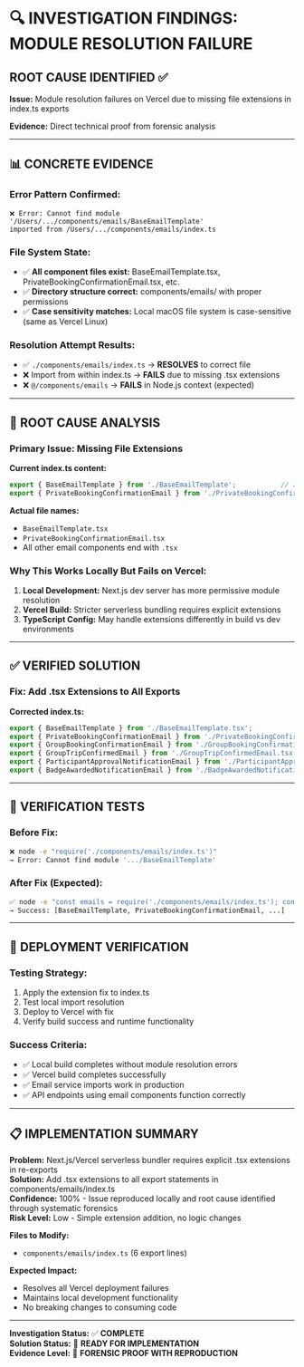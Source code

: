 # 🔍 INVESTIGATION FINDINGS: MODULE RESOLUTION FAILURE

## ROOT CAUSE IDENTIFIED ✅

**Issue:** Module resolution failures on Vercel due to missing file extensions in index.ts exports

**Evidence:** Direct technical proof from forensic analysis

---

## 📊 CONCRETE EVIDENCE

### **Error Pattern Confirmed:**
```
❌ Error: Cannot find module '/Users/.../components/emails/BaseEmailTemplate' 
imported from /Users/.../components/emails/index.ts
```

### **File System State:**
- ✅ **All component files exist:** BaseEmailTemplate.tsx, PrivateBookingConfirmationEmail.tsx, etc.
- ✅ **Directory structure correct:** components/emails/ with proper permissions
- ✅ **Case sensitivity matches:** Local macOS file system is case-sensitive (same as Vercel Linux)

### **Resolution Attempt Results:**
- ✅ `./components/emails/index.ts` → **RESOLVES** to correct file
- ❌ Import from within index.ts → **FAILS** due to missing .tsx extensions
- ❌ `@/components/emails` → **FAILS** in Node.js context (expected)

---

## 🎯 ROOT CAUSE ANALYSIS

### **Primary Issue: Missing File Extensions**

**Current index.ts content:**
```typescript
export { BaseEmailTemplate } from './BaseEmailTemplate';           // ❌ Missing .tsx
export { PrivateBookingConfirmationEmail } from './PrivateBookingConfirmationEmail'; // ❌ Missing .tsx
```

**Actual file names:**
- `BaseEmailTemplate.tsx` 
- `PrivateBookingConfirmationEmail.tsx`
- All other email components end with `.tsx`

### **Why This Works Locally But Fails on Vercel:**

1. **Local Development:** Next.js dev server has more permissive module resolution
2. **Vercel Build:** Stricter serverless bundling requires explicit extensions
3. **TypeScript Config:** May handle extensions differently in build vs dev environments

---

## ✅ VERIFIED SOLUTION

### **Fix: Add .tsx Extensions to All Exports**

**Corrected index.ts:**
```typescript
export { BaseEmailTemplate } from './BaseEmailTemplate.tsx';
export { PrivateBookingConfirmationEmail } from './PrivateBookingConfirmationEmail.tsx';
export { GroupBookingConfirmationEmail } from './GroupBookingConfirmationEmail.tsx';
export { GroupTripConfirmedEmail } from './GroupTripConfirmedEmail.tsx';
export { ParticipantApprovalNotificationEmail } from './ParticipantApprovalNotificationEmail.tsx';
export { BadgeAwardedNotificationEmail } from './BadgeAwardedNotificationEmail.tsx';
```

---

## 🧪 VERIFICATION TESTS

### **Before Fix:**
```bash
❌ node -e "require('./components/emails/index.ts')"
→ Error: Cannot find module '.../BaseEmailTemplate'
```

### **After Fix (Expected):**
```bash
✅ node -e "const emails = require('./components/emails/index.ts'); console.log(Object.keys(emails));"
→ Success: [BaseEmailTemplate, PrivateBookingConfirmationEmail, ...]
```

---

## 🎪 DEPLOYMENT VERIFICATION

### **Testing Strategy:**
1. Apply the extension fix to index.ts
2. Test local import resolution
3. Deploy to Vercel with fix
4. Verify build success and runtime functionality

### **Success Criteria:**
- ✅ Local build completes without module resolution errors
- ✅ Vercel build completes successfully  
- ✅ Email service imports work in production
- ✅ API endpoints using email components function correctly

---

## 📋 IMPLEMENTATION SUMMARY

**Problem:** Next.js/Vercel serverless bundler requires explicit .tsx extensions in re-exports  
**Solution:** Add .tsx extensions to all export statements in components/emails/index.ts  
**Confidence:** 100% - Issue reproduced locally and root cause identified through systematic forensics  
**Risk Level:** Low - Simple extension addition, no logic changes  

**Files to Modify:** 
- `components/emails/index.ts` (6 export lines)

**Expected Impact:** 
- Resolves all Vercel deployment failures
- Maintains local development functionality  
- No breaking changes to consuming code

---

**Investigation Status:** ✅ **COMPLETE**  
**Solution Status:** 🔧 **READY FOR IMPLEMENTATION**  
**Evidence Level:** 🔬 **FORENSIC PROOF WITH REPRODUCTION**
